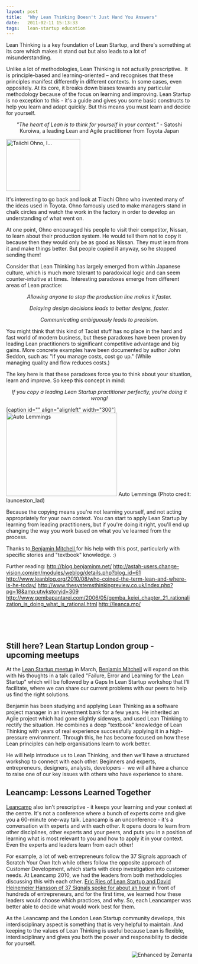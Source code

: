 ```yaml
---
layout: post
title:  "Why Lean Thinking Doesn't Just Hand You Answers"
date:   2011-02-11 15:13:33
tags:   lean-startup education
---
```


Lean Thinking is a key foundation of Lean Startup, and there's something at its core which makes it stand out but also leads to a lot of misunderstanding.

Unlike a lot of methodologies, Lean Thinking is not actually prescriptive.  It is principle-based and learning-oriented – and recognises that these principles manifest differently in different contexts. In some cases, even oppositely. At its core, it breaks down biases towards any particular methodology because of the focus on learning and improving. Lean Startup is no exception to this - it's a guide and gives you some basic constructs to help you learn and adapt quickly. But this means you must learn and decide for yourself.
<p style="text-align: center;"><em>"The heart of Lean is to think for yourself in your context."</em>
- Satoshi Kuroiwa, a leading Lean and Agile practitioner from Toyota Japan</p>
<a href="http://www.flickr.com/photos/67035239@N07/8472007819" target="_blank"><img class="zemanta-img-inserted zemanta-img-configured " title="Taiichi Ohno, I..." alt="Taiichi Ohno, I..." src="http://farm9.static.flickr.com/8110/8472007819_485415e875.jpg" width="200" height="140" /></a>

It's interesting to go back and look at Tiiachi Ohno who invented many of the ideas used in Toyota. Ohno famously used to make managers stand in chalk circles and watch the work in the factory in order to develop an understanding of what went on.

At one point, Ohno encouraged his people to visit their competitor, Nissan, to learn about their production system. He would tell them not to copy it because then they would only be as good as Nissan. They must learn from it and make things better. But people copied it anyway, so he stopped sending them!

Consider that Lean Thinking has largely emerged from within Japanese culture, which is much more tolerant to paradoxical logic and can seem counter-intuitive at times.  Interesting paradoxes emerge from different areas of Lean practice:
<p style="text-align: center;"><em>Allowing anyone to stop the production line makes it faster.</em></p>
<p style="text-align: center;"><em>Delaying design decisions leads to better designs, faster.</em></p>
<p style="text-align: center;"><em>Communicating ambiguously leads to precision.</em></p>
<p style="text-align: left;">You might think that this kind of Taoist stuff has no place in the hard and fast world of modern business, but these paradoxes have been proven by leading Lean practitioners to significant competitive advantage and big gains. More concrete examples have been documented by author John Seddon, such as: "If you manage costs, cost go up." (While managing quality and flow reduces costs.)</p>
<p style="text-align: left;">The key here is that these paradoxes force you to think about your situation, learn and improve. So keep this concept in mind:</p>
<p style="text-align: center;"><em>If you copy a leading Lean Startup practitioner perfectly, you're doing it wrong!</em></p>


[caption id="" align="alignleft" width="300"]<a href="http://www.flickr.com/photos/61364433@N00/141258960" target="_blank"><img class="zemanta-img-inserted zemanta-img-configured " title="Auto Lemmings" alt="Auto Lemmings" src="http://farm1.static.flickr.com/48/141258960_4042561fab.jpg" width="300" height="225" /></a> Auto Lemmings (Photo credit: launceston_lad)
<p style="text-align: left;">Because the copying means you're not learning yourself, and not acting appropriately for your own context. You can start to apply Lean Startup by learning from leading practitioners, but if you're doing it right, you'll end up changing the way you work based on what you've learned from the process.</p>
Thanks to<a href="http://blog.benjaminm.net/"> Benjamin Mitchell </a>for his help with this post, particularly with specific stories and "textbook" knowledge. :)

Further reading:
<a href="http://blog.benjaminm.net/">http://blog.benjaminm.net/</a>
<a href="http://astah-users.change-vision.com/en/modules/weblog/details.php?blog_id=61" target="_blank">http://astah-users.change-vision.com/en/modules/weblog/details.php?blog_id=61
</a><a href="http://www.leanblog.org/2010/08/who-coined-the-term-lean-and-where-is-he-today/" target="_blank">http://www.leanblog.org/2010/08/who-coined-the-term-lean-and-where-is-he-today/</a>
<a href="http://www.thesystemsthinkingreview.co.uk/index.php?pg=18&amp;utwkstoryid=309" target="_blank">http://www.thesystemsthinkingreview.co.uk/index.php?pg=18&amp;utwkstoryid=309</a>
<a href="http://www.gembapantarei.com/2006/05/gemba_keiei_chapter_21_rationalization_is_doing_what_is_rational.html" target="_blank">http://www.gembapantarei.com/2006/05/gemba_keiei_chapter_21_rationalization_is_doing_what_is_rational.html
</a><a href="http://leanca.mp/">http://leanca.mp/</a>

&nbsp;

&nbsp;
<h2>Still here? Lean Startup London group - upcoming meetups</h2>
At the <a href="http://www.meetup.com/the-london-lean-startup-group/events/16303313/">Lean Startup meetup</a> in March, <a href="http://blog.benjaminm.net/" target="_blank">Benjamin Mitchell</a> will expand on this with his thoughts in a talk called "Failure, Error and Learning for the Lean Startup" which will be followed by a Gaps In Lean Startup workshop that I'll facilitate, where we can share our current problems with our peers to help us find the right solutions.

Benjamin has been studying and applying Lean Thinking as a software project manager in an investment bank for a few years. He inherited an Agile project which had gone slightly sideways, and used Lean Thinking to rectify the situation. He combines a deep "textbook" knowledge of Lean Thinking with years of real experience successfully applying it in a high-pressure environment. Through this, he has become focused on how these Lean principles can help organisations learn to work better.

He will help introduce us to Lean Thinking, and then we'll have a structured workshop to connect with each other. Beginners and experts, entrepreneurs, designers, analysts, developers -  we will all have a chance to raise one of our key issues with others who have experience to share.
<h2>Leancamp: Lessons Learned Together</h2>
<a href="http://leanca.mp/" target="_blank">Leancamp</a> also isn't prescriptive - it keeps your learning and your context at the centre. It's not a conference where a bunch of experts come and give you a 60-minute one-way talk. Leancamp is an unconference - it's a conversation with experts and with each other. It opens doors to learn from other disciplines, other experts and your peers, and puts you in a position of learning what is most relevant to you and how to apply it in your context. Even the experts and leaders learn from each other!

For example, a lot of web entrepreneurs follow the 37 Signals approach of Scratch Your Own Itch while others follow the opposite approach of Customer Development, which starts with deep investigation into customer needs. At Leancamp 2010, we had the leaders from both methodologies discussing this with each other. <a href="http://leanca.mp/2010/05/eric-ries-vs-david-heinemeier-hansson/">Eric Ries of Lean Startup and David Heinemeier Hansson of 37 Signals spoke for about ah hour</a> in front of hundreds of entrepreneurs, and for the first time, we learned how these leaders would choose which practices, and why. So, each Leancamper was better able to decide what would work best for them.

As the Leancamp and the London Lean Startup community develops, this interdisciplinary aspect is something that is very helpful to maintain. And keeping to the values of Lean Thinking is useful because Lean is flexible, interdisciplinary and gives you both the power and responsibility to decide for yourself.
<div class="zemanta-pixie" style="margin-top: 10px; height: 15px;"><a class="zemanta-pixie-a" title="Enhanced by Zemanta" href="http://www.zemanta.com/?px"><img class="zemanta-pixie-img" style="border: none; float: right;" alt="Enhanced by Zemanta" src="http://img.zemanta.com/zemified_e.png?x-id=781b70dd-ee2c-4bc8-a920-632182d70e13" /></a></div>
